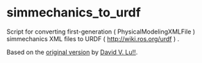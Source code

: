 simmechanics_to_urdf
====================

Script for converting first-generation ( PhysicalModelingXMLFile ) simmechanics XML files to URDF ( http://wiki.ros.org/urdf ) .

Based on the [original version](http://wiki.ros.org/simmechanics_to_urdf) by [David V. Lu!!](http://www.cse.wustl.edu/~dvl1/).

